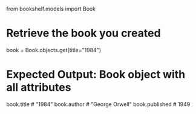 from bookshelf.models import Book

# Retrieve the book you created

book = Book.objects.get(title="1984")

# Expected Output: Book object with all attributes

book.title # "1984"
book.author # "George Orwell"
book.published # 1949
